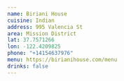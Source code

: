 ```yaml
---
name: Biriani House
cuisine: Indian
address: 995 Valencia St
area: Mission District
lat: 37.7571266
lon: -122.4209825
phone: "+14154637976"
menu: https://birianihouse.com/menu
drinks: false
---
```

